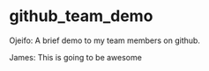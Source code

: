 # github_team_demo
Ojeifo:
    A brief demo to my team members on github.

James:
    This is going to be awesome

